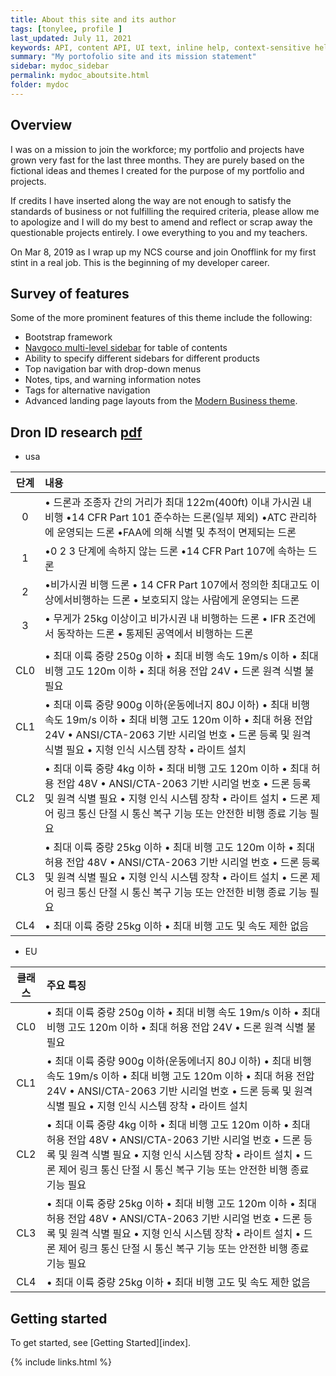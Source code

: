 ```yaml
---
title: About this site and its author
tags: [tonylee, profile ]
last_updated: July 11, 2021
keywords: API, content API, UI text, inline help, context-sensitive help, popovers, tooltips
summary: "My portofolio site and its mission statement"
sidebar: mydoc_sidebar
permalink: mydoc_aboutsite.html
folder: mydoc
---
```



## Overview

I was on a mission to join the workforce; my portfolio and projects have grown very fast 
for the last three months. They are purely based on the fictional ideas and themes I created for the purpose of my portfolio and projects.

If credits I have inserted along the way are not enough to satisfy the standards of business or not fulfilling the required criteria, please allow me to apologize and I will do my best to amend and reflect or scrap away the questionable projects entirely. I owe everything to you and my teachers.

On Mar 8, 2019 as I wrap up my NCS course and join Onofflink for my first stint in a real job. This is the beginning of my developer career.
## Survey of features

Some of the more prominent features of this theme include the following:

* Bootstrap framework
* [Navgoco multi-level sidebar](http://www.komposta.net/article/navgoco) for table of contents
* Ability to specify different sidebars for different products
* Top navigation bar with drop-down menus
* Notes, tips, and warning information notes
* Tags for alternative navigation
* Advanced landing page layouts from the [Modern Business theme](http://startbootstrap.com/template-overviews/modern-business/).


## Dron ID research [pdf](https://documentcloud.adobe.com/link/review?uri=urn:aaid:scds:US:daac1ad7-e106-49f5-8596-63d535fcdb63)

- usa
  
|단계 | 내용|
|:----:| :----|
| 0 |• 드론과 조종자 간의 거리가 최대 122m(400ft) 이내 가시권 내 비행 •14 CFR Part 101 준수하는 드론(일부 제외) •ATC 관리하에 운영되는 드론 •FAA에 의해 식별 및 추적이 면제되는 드론|
| 1 | •0 2 3 단계에 속하지 않는 드론 •14 CFR Part 107에 속하는 드론|
| 2 |•비가시권 비행 드론 • 14 CFR Part 107에서 정의한 최대고도 이상에서비행하는 드론 • 보호되지 않는 사람에게 운영되는 드론|
| 3 |• 무게가 25kg 이상이고 비가시권 내 비행하는 드론 • IFR 조건에서 동작하는 드론 • 통제된 공역에서 비행하는 드론|
|  |  |
| CL0 | • 최대 이륙 중량 250g 이하 • 최대 비행 속도 19m/s 이하 • 최대 비행 고도 120m 이하 • 최대 허용 전압 24V • 드론 원격 식별 불필요|
| CL1 | • 최대 이륙 중량 900g 이하(운동에너지 80J 이하) • 최대 비행 속도 19m/s 이하 • 최대 비행 고도 120m 이하 • 최대 허용 전압 24V • ANSI/CTA-2063 기반 시리얼 번호 • 드론 등록 및 원격 식별 필요 • 지형 인식 시스템 장착 • 라이트 설치|
| CL2 |• 최대 이륙 중량 4kg 이하 • 최대 비행 고도 120m 이하 • 최대 허용 전압 48V • ANSI/CTA-2063 기반 시리얼 번호 • 드론 등록 및 원격 식별 필요 • 지형 인식 시스템 장착 • 라이트 설치 • 드론 제어 링크 통신 단절 시  통신 복구 기능 또는 안전한 비행 종료 기능 필요 |
| CL3 |• 최대 이륙 중량 25kg 이하 • 최대 비행 고도 120m 이하 • 최대 허용 전압 48V • ANSI/CTA-2063 기반 시리얼 번호 • 드론 등록 및 원격 식별 필요 • 지형 인식 시스템 장착 • 라이트 설치 • 드론 제어 링크 통신 단절 시 통신 복구 기능 또는 안전한 비행 종료 기능 필요|
|CL4 | • 최대 이륙 중량 25kg 이하 • 최대 비행 고도 및 속도 제한 없음 | 


- EU
  
|클래스 | 주요 특징|
| :----: | :---- |
| CL0 | • 최대 이륙 중량 250g 이하 • 최대 비행 속도 19m/s 이하 • 최대 비행 고도 120m 이하 • 최대 허용 전압 24V • 드론 원격 식별 불필요|
| CL1 | • 최대 이륙 중량 900g 이하(운동에너지 80J 이하) • 최대 비행 속도 19m/s 이하 • 최대 비행 고도 120m 이하 • 최대 허용 전압 24V • ANSI/CTA-2063 기반 시리얼 번호 • 드론 등록 및 원격 식별 필요 • 지형 인식 시스템 장착 • 라이트 설치|
| CL2 |• 최대 이륙 중량 4kg 이하 • 최대 비행 고도 120m 이하 • 최대 허용 전압 48V • ANSI/CTA-2063 기반 시리얼 번호 • 드론 등록 및 원격 식별 필요 • 지형 인식 시스템 장착 • 라이트 설치 • 드론 제어 링크 통신 단절 시  통신 복구 기능 또는 안전한 비행 종료 기능 필요 |
| CL3 |• 최대 이륙 중량 25kg 이하 • 최대 비행 고도 120m 이하 • 최대 허용 전압 48V • ANSI/CTA-2063 기반 시리얼 번호 • 드론 등록 및 원격 식별 필요 • 지형 인식 시스템 장착 • 라이트 설치 • 드론 제어 링크 통신 단절 시 통신 복구 기능 또는 안전한 비행 종료 기능 필요|
|CL4 | • 최대 이륙 중량 25kg 이하 • 최대 비행 고도 및 속도 제한 없음 | 


## Getting started

To get started, see [Getting Started][index].

{% include links.html %}
